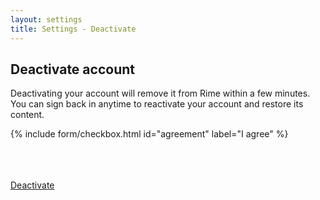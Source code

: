 ```yaml
---
layout: settings
title: Settings - Deactivate
---
```


<div class="mdl-card__title">
    <h2 class="mdl-card__title-text">Deactivate account</h2>
</div>

<div class="mdl-card__supporting-text">

<p>Deactivating your account will remove it from Rime within a few minutes. You can sign back in anytime to reactivate your account and restore its content.</p>

<form>

{% include form/checkbox.html id="agreement" label="I agree" %}

<br>
<br>

<br>

<!-- Accent-colored raised button with ripple -->
<a class="mdl-button mdl-js-button mdl-button--raised mdl-js-ripple-effect mdl-button--accent" href="/auth/sign-out">
    Deactivate
</a>

</form>

</div>